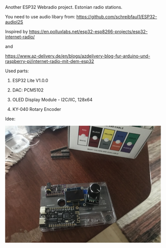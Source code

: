 Another ESP32 Webradio project. Estonian radio stations.

You need to use audio libary from: https://github.com/schreibfaul1/ESP32-audioI2S

Inspired by https://en.polluxlabs.net/esp32-esp8266-projects/esp32-internet-radio/

and

https://www.az-delivery.de/en/blogs/azdelivery-blog-fur-arduino-und-raspberry-pi/internet-radio-mit-dem-esp32

Used parts:

1. ESP32 Lite V1.0.0 

2. DAC: PCM5102

3. OLED Display Module - I2C/IIC, 128x64

4. KY-040 Rotary Encoder

Idee: 

![Kassett](images/idee.jpg)
